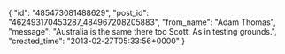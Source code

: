  {
   "id": "485473081488629",
   "post_id": "462493170453287_484967208205883",
   "from_name": "Adam Thomas",
   "message": "Australia is the same there too Scott.  As in testing grounds.",
   "created_time": "2013-02-27T05:33:56+0000"
 }
